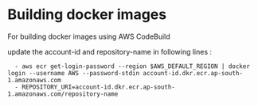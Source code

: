 # Building docker images
For building docker images using AWS CodeBuild

update the account-id and repository-name in following lines : 

      - aws ecr get-login-password --region $AWS_DEFAULT_REGION | docker login --username AWS --password-stdin account-id.dkr.ecr.ap-south-1.amazonaws.com
      - REPOSITORY_URI=account-id.dkr.ecr.ap-south-1.amazonaws.com/repository-name
